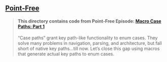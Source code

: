 ## [Point-Free](https://www.pointfree.co)

> #### This directory contains code from Point-Free Episode: [Macro Case Paths: Part 1](https://www.pointfree.co/episodes/ep257-macro-case-paths-part-1)
>
> “Case paths” grant key path-like functionality to enum cases. They solve many problems in navigation, parsing, and architecture, but fall short of native key paths…till now. Let’s close this gap using macros that generate actual key paths to enum cases.
